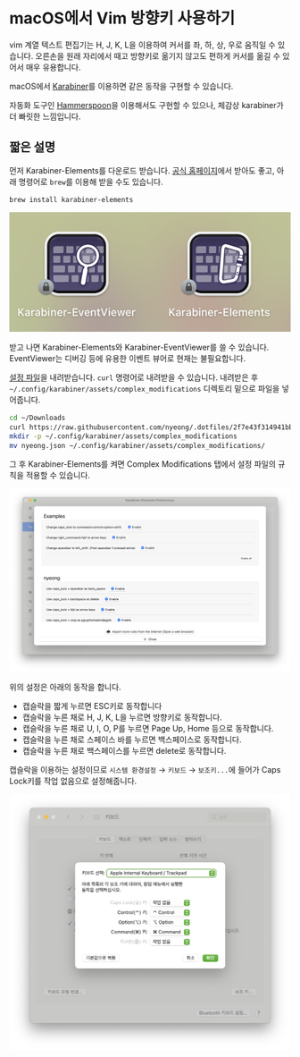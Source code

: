 # macOS에서 Vim 방향키 사용하기

vim 계열 텍스트 편집기는 H, J, K, L을 이용하여 커서를 좌, 하, 상, 우로 움직일 수 있습니다.
오른손을 원래 자리에서 때고 방향키로 옮기지 않고도 편하게 커서를 옮길 수 있어서 매우 유용합니다.

macOS에서 [Karabiner](https://karabiner-elements.pqrs.org/)를 이용하면 같은 동작을 구현할 수 있습니다.

자동화 도구인 [Hammerspoon](https://www.hammerspoon.org/)을 이용해서도 구현할 수 있으나, 체감상 karabiner가
더 빠릿한 느낌입니다.

## 짧은 설명

먼저 Karabiner-Elements를 다운로드 받습니다. [공식 홈페이지](https://karabiner-elements.pqrs.org/)에서 
받아도 좋고, 아래 명령어로 `brew`를 이용해 받을 수도 있습니다.

```bash
brew install karabiner-elements
```

![](karabiner-apps.png)

받고 나면 Karabiner-Elements와 Karabiner-EventViewer를 쓸 수 있습니다. EventViewer는 디버깅 등에 유용한 이벤트 뷰어로 현재는 불필요합니다.

[설정 파일](https://github.com/nyeong/.dotfiles/blob/2f7e43f314941bbd3c323ad9a21805cd3fe00f35/karabiner/assets/complex_modifications/nyeong.json)을 내려받습니다.
`curl` 명령어로 내려받을 수 있습니다.
내려받은 후 `~/.config/karabiner/assets/complex_modifications` 디렉토리 밑으로 파일을 넣어줍니다.

```bash
cd ~/Downloads
curl https://raw.githubusercontent.com/nyeong/.dotfiles/2f7e43f314941bbd3c323ad9a21805cd3fe00f35/karabiner/assets/complex_modifications/nyeong.json --output nyeong.json
mkdir -p ~/.config/karabiner/assets/complex_modifications
mv nyeong.json ~/.config/karabiner/assets/complex_modifications/
```

그 후 Karabiner-Elements를 켜면 Complex Modifications 탭에서 설정 파일의 규칙을 적용할 수 있습니다.

![](karabiner-elements-complex-modifications.png)

위의 설정은 아래의 동작을 합니다.

- 캡슬락을 짧게 누르면 ESC키로 동작합니다
- 캡슬락을 누른 채로 H, J, K, L을 누르면 방향키로 동작합니다.
- 캡슬락을 누른 채로 U, I, O, P를 누르면 Page Up, Home 등으로 동작합니다.
- 캡슬락을 누른 채로 스페이스 바를 누르면 백스페이스로 동작합니다.
- 캡슬락을 누른 채로 백스페이스를 누르면 delete로 동작합니다.

캡슬락을 이용하는 설정이므로 
`시스템 환경설정` → `키보드` → `보조키...`에 들어가 Caps Lock키를 작업 없음으로 설정해줍니다.

![](macos-preference-keyboard-caps-lock.png)